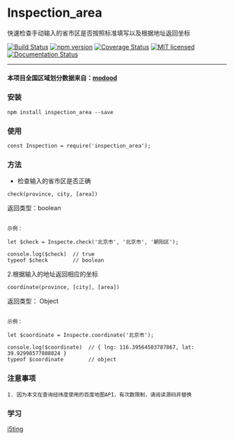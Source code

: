 # Inspection_area

快速检查手动输入的省市区是否按照标准填写以及根据地址返回坐标


[![Build Status](https://travis-ci.org/liees/inspection_area.svg?branch=master)](https://travis-ci.org/liees/inspection_area)
[![npm version](https://badge.fury.io/js/inspection_area.svg)](https://badge.fury.io/js/inspection_area)
[![Coverage Status](https://coveralls.io/repos/github/nnliang/Inspection_area/badge.svg?branch=master)](https://coveralls.io/github/nnliang/Inspection_area?branch=master)
[![MIT licensed](https://img.shields.io/dub/l/vibe-d.svg)](LICENSE)
[![Documentation Status](https://readthedocs.org/projects/inspection-area/badge/?version=master)](http://inspection-area.readthedocs.io/en/latest/?badge=master)
                
-----

#### 本项目全国区域划分数据来自：[modood][2]


### 安装
```
npm install inspection_area --save
```

### 使用

```
const Inspection = require('inspection_area');
```

### 方法

- 检查输入的省市区是否正确

```
check(province, city, [area])
```

返回类型：boolean

```

示例：

let $check = Inspecte.check('北京市', '北京市', '朝阳区');

console.log($check)  // true
typeof $check        // boolean

```

2.根据输入的地址返回相应的坐标

```
coordinate(province, [city], [area])
```

返回类型： Object

```

示例：

let $coordinate = Inspecte.coordinate('北京市');

console.log($coordinate)  // { lng: 116.39564503787867, lat: 39.92998577808024 }
typeof $coordinate        // object

```

### 注意事项

```
1. 因为本文在查询经纬度使用的百度地图API，有次数限制，请阅读源码并替换
```


### 学习

[i5ting][1]

[1]: https://github.com/i5ting/   "i5ting"
[2]: https://github.com/modood/Administrative-divisions-of-China
